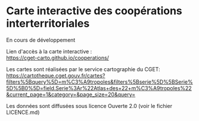 # Carte interactive des coopérations interterritoriales
En cours de développement
	
Lien d'accès à la carte interactive :	
https://cget-carto.github.io/cooperations/

Les cartes sont réalisées par le service cartographie du CGET:
https://cartotheque.cget.gouv.fr/cartes?filters%5Bquery%5D=m%C3%A9tropoles&filters%5Bserie%5D%5BSerie%5D%5B0%5D=field.Serie%3Ar%22Atlas+des+22+m%C3%A9tropoles%22&current_page=1&category=&page_size=20&query=

Les données sont diffusées sous licence Ouverte 2.0 (voir le fichier LICENCE.md)	
	
